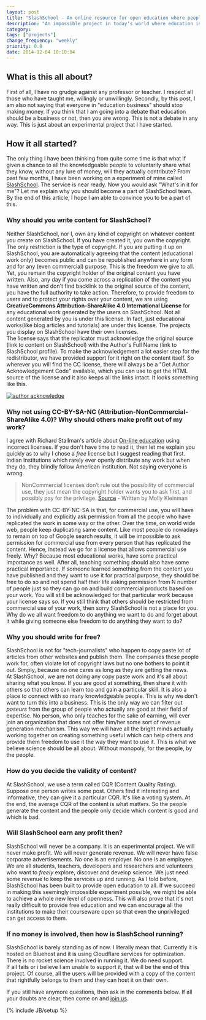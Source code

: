 ```yaml
---
layout: post
title: "SlashSchool - An online resource for open education where people volunteer to share knowledge"
description: "An impossible project in today's world where education is a part of a business model for generating profit. An experiment to see how hard it is to provide free education as claimed by many"
category: 
tags: ["projects"]
change_frequency: "weekly"
priority: 0.8
date: 2014-12-04 10:10:04
---
```


## What is this all about?

First of all, I have no grudge against any professor or teacher. I respect all those who have taught me, willingly or unwillingly. Secondly, by this post, I am also not saying that everyone in "education business" should stop making money. If you think that I am going into a debate that education should be a business or not, then you are wrong. This is not a debate in any way. This is just about an experimental project that I have started. 

## How it all started?

The only thing I have been thinking from quite some time is that what if given a chance to all the knowledgeable people to voluntarily share what they know, without any lure of money, will they actually contribute? 
From past few months, I have been working on a experiment of mine called [SlashSchool](https://slashschool.com). The service is near ready. Now you would ask "What's in it for me"? Let me explain why you should become a part of SlashSchool team. By the end of this article, I hope I am able to convince you to be a part of this.

### Why should you write content for SlashSchool?

Neither SlashSchool, nor I, own any kind of copyright on whatever content you create on SlashSchool. If you have created it, you own the copyright. The only restriction is the type of copyright. If you are putting it up on SlashSchool, you are automatically agreeing that the content (educational work only) becomes public and can be republished anywhere in any form and for any (even commercial) purpose. This is the freedom we give to all. Yet, you remain the copyright holder of the original content you have written. Also, any day if you come across a replication of the content you have written and don't find backlink to the original source of the content, you have the full authority to take action. 
Therefore, to provide freedom to users and to protect your rights over your content, we are using **CreativeCommons Attribution-ShareAlike 4.0 International License** for any educational work generated by the users on SlashSchool. Not all content generated by you is under this license. In fact, just educational works(like blog articles and tutorials) are under this license. The projects you display on SlashSchool have their own licenses.     
The license says that the replicator must acknowledge the original source (link to content on SlashSchool) with the Author's Full Name (link to SlashSchool profile). To make the acknowledgement a lot easier step for the redistributor, we have provided support for it right on the content itself. So wherever you will find the CC license, there will always be a "Get Author Acknowledgement Code" available, which you can use to get the HTML source of the license and it also keeps all the links intact. It looks something like this.

<a href="//slashschool.com/sites/default/files/images/bhavyanshu/20140512135454.png" target="_blank"><img src="https://slashschool.com/sites/default/files/styles/large/public/images/bhavyanshu/20140512135454.png?itok=Xy2MRn9G?itok=cxELO-ZO" alt="author acknowledge" /></a>
                        
                          

### Why not using CC-BY-SA-NC (Attribution-NonCommercial-ShareAlike 4.0)? Why should others make profit out of my work?

I agree with Richard Stallman's article about [On-line education](https://stallman.org/articles/online-education.html) using incorrect licenses. If you don't have time to read it, then let me explain you quickly as to why I chose a *free* license but I suggest reading that first.
Indian Institutions which rarely ever openly distribute any work but when they do, they blindly follow American institution. Not saying everyone is wrong.        

> NonCommercial licenses don’t rule out the possibility of commercial use, they just mean the copyright holder wants you to ask first, and possibly pay for the privilege. 
[Source](http://mollykleinman.com/2008/08/21/cc-howto-2-how-to-use-a-work-with-a-noncommercial-license/) - Written by Molly Kleinman        

The problem with CC-BY-NC-SA is that, for commercial use, you will have to individually and explicitly ask permission from all the people who have replicated the work in some way or the other. Over the time, on world wide web, people keep duplicating same content. Like most people do nowadays to remain on top of Google search results, it will be impossible to ask permission for commercial use from every person that has replicated the content. Hence, instead we go for a license that allows commercial use freely. Why? Because most educational works, have some practical importance as well. After all, teaching something should also have some practical importance. If someone learned something from the content you have published and they want to use it for practical purpose, they should be free to do so and not spend half their life asking permission from N number of people just so they can go on and build commercial products based on your work. You will still be acknowledged for that particular work because your license says so. If you still think that others should be restricted from commercial use of your work, then sorry SlashSchool is not a place for you. Why do we all want freedom to do anything we want to do and forget about it while giving someone else freedom to do anything they want to do? 

### Why you should write for free?

SlashSchool is not for "tech-journalists" who happen to copy paste lot of articles from other websites and publish them. The companies these people work for, often violate lot of copyright laws but no one bothers to point it out. Simply, because no one cares as long as they are getting the news.      
At SlashSchool, we are not doing any copy paste work and it's all about sharing what you know. If you are good at something, then share it with others so that others can learn too and gain a particular skill. It is also a place to connect with so many knowledgeable people. This is why we don't want to turn this into a business. This is the only way we can filter out *poseurs* from the group of people who actually are good at their field of expertise. No person, who only teaches for the sake of earning, will ever join an organization that does not offer him/her some sort of revenue generation mechanism. This way we will have all the bright minds actually working together on creating something useful which can help others and provide them freedom to use it the way they want to use it. This is what we believe science should be all about. Without monopoly, for the people, by the people.

### How do you decide the validity of content?

At SlashSchool, we use a term called CQR (Content Quality Rating). Suppose one person writes some post. Others find it interesting and informative, they can give it a particular CQR. It's like a voting system. At the end, the average CQR of the content is what matters. So the people generate the content and the people only decide which content is good and which is bad. 

### Will SlashSchool earn any profit then?

SlashSchool will never be a company. It is an experimental project. We will never make profit. We will never generate revenue. We will never have false corporate advertisements. No one is an employer. No one is an employee. We are all students, teachers, developers and researchers and volunteers who want to *freely* explore, discover and develop science. We just need some revenue to keep the services up and running. As I told before, SlashSchool has been built to provide open education to all. If we succeed in making this seemingly impossible experiment possible, we might be able to achieve a whole new level of openness. This will also prove that it's not really difficult to provide free education and we can encourage all the institutions to make their courseware open so that even the unprivileged can get access to them.


### If no money is involved, then how is SlashSchool running?

SlashSchool is barely standing as of now. I literally mean that. Currently it is hosted on Bluehost and it is using Cloudflare services for optimization. There is no rocket science involved in running it. We do need support.         
If all fails or i believe I am unable to support it, that will be the end of this project. Of course, all the users will be provided with a copy of the content that rightfully belongs to them and they can host it on their own. 

If you still have anymore questions, then ask in the comments below. If all your doubts are clear, then come on and [join us](https://slashschool.com).

{% include JB/setup %}


